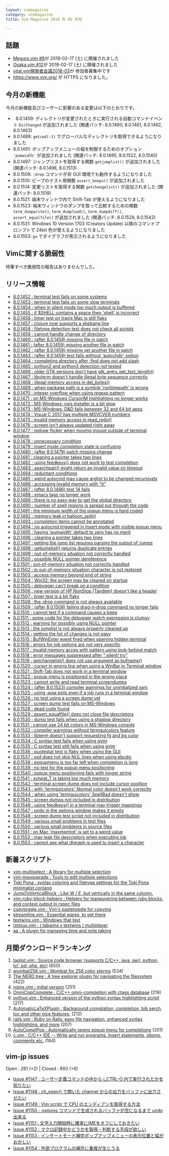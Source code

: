 ```yaml
---
layout: vimmagazine
category: vimmagazine
title: Vim Magazine 2018 年 02 月号

---
```

## 話題

*   [Meguro.vim #8](https://megurovim.connpass.com/event/76881/)が 2018-02-17 (土) に開催されました
*   [Osaka.vim #12](https://osaka-vim.connpass.com/event/77504/)が 2018-02-17 (土) に開催されました
*   [vital.vim開発者会議2018-03](https://fablicvim.connpass.com/event/74842/)が 参加者募集中です
*   <https://www.vim.org/> が HTTPS になりました。

## 今月の新機能

今月の新機能及びユーザーに影響のある変更は以下のとおりです。

*   8.0.1459: ディレクトリが変更されたときに実行される自動コマンドイベント `DirChanged` が追加されました (関連パッチ: 8.0.1460, 8.0.1461, 8.0.1462, 8.0.1463)
*   8.0.1489: `getcwd(-1)` でグローバルなディレクトリを取得できるようになりました
*   8.0.1491: ポップアップメニューの幅を制御するためのオプション `'pumwidth'` が追加されました (関連パッチ: 8.0.1495, 8.0.1522, 8.0.1540)
*   8.0.1497: ジャンプリストを取得する関数 `getjumplist()` が追加されました (関連パッチ: 8.0.1498, 8.0.1513)
*   8.0.1508: `:drop` コマンドが非 GUI 環境でも動作するようになりました
*   8.0.1510: ビープのテスト用関数 `assert_beeps()` が追加されました
*   8.0.1514: 変更リストを取得する関数 `getchangelist()` が追加されました (関連パッチ: 8.0.1519)
*   8.0.1521: 端末ウィンドウ内で Shift-Tab が使えるようになりました
*   8.0.1523: 端末ウィンドウのダンプを取って比較するための関数 `term_dumpwrite()`, `term_dumpload()`, `term_dumpdiff()`, `assert_equalfile()` が追加されました (関連パッチ: 8.0.1529, 8.0.1542)
*   8.0.1531: Windows 10 Version 1703 (Creators Update) 以降のコマンドプロンプトで 24bit 色が使えるようになりました
*   8.0.1553: `ga` でダイグラフが表示されるようになりました

## Vimに関する脆弱性

特筆すべき脆弱性の報告はありませんでした。

## リリース情報

- [8.0.1452 : terminal test fails on some systems](https://github.com/vim/vim/commit/d4a282f7a5efb2bf28fbd947251e512f08563738)
- [8.0.1453 : terminal test fails on some slow terminals](https://github.com/vim/vim/commit/218101442e8775bd1f05d1dda18d3946ee032dd1)
- [8.0.1454 : when in silent mode too much output is buffered](https://github.com/vim/vim/commit/42b23fad1d9cdd6266f52d1ed7e0f3f17ce2d04b)
- [8.0.1455 : if $SHELL contains a space then 'shell' is incorrect](https://github.com/vim/vim/commit/4bfa8af14142e54f509048239f4e8596911f56aa)
- [8.0.1456 : timer test on travis Mac is still flaky](https://github.com/vim/vim/commit/8dce6c54c81f13582617db3127071b3436b8163b)
- [8.0.1457 : clojure now supports a shebang line](https://github.com/vim/vim/commit/8fd2ffc530f8f01afac53903e6ff95867afd94d7)
- [8.0.1458 : filetype detection test does not check all scripts](https://github.com/vim/vim/commit/ddb349369d107c14fad9c38baf2f0e2b8514fbf0)
- [8.0.1459 : cannot handle change of directory](https://github.com/vim/vim/commit/b7407d3fc9496f9048fb65ab17b5ba3444965c0e)
- [8.0.1460 : (after 8.0.1459) missing file in patch](https://github.com/vim/vim/commit/b5cb65ba2bcc6bbc6d2798a2dea18b95f0b38f5e)
- [8.0.1461 : (after 8.0.1459) missing another file in patch](https://github.com/vim/vim/commit/15833239a4131279935a4bd574b74fe3a2b0f49f)
- [8.0.1462 : (after 8.0.1459) missing yet another file in patch](https://github.com/vim/vim/commit/f4aba797cb57d6d5b3b491bd5ae2c0b40e07baaf)
- [8.0.1463 : (after 8.0.1459) test fails without 'autochdir' option](https://github.com/vim/vim/commit/ec48a9c58989babcad23d73483955f35b6e41492)
- [8.0.1464 : completing directory after :find does not add slash](https://github.com/vim/vim/commit/8a37b032895b40dd6953280c33585bcba0c7ef8b)
- [8.0.1465 : python2 and python3 detection not tested](https://github.com/vim/vim/commit/4bc0bed53695ac67db8d601f2a15e48e7a196688)
- [8.0.1466 : older GTK versions don't have gtk&#x5f;entry&#x5f;get&#x5f;text&#x5f;length()](https://github.com/vim/vim/commit/06b77ef69f252e1ba8a2136dcbed6622bc2371bb)
- [8.0.1467 : libvterm doesn't handle illegal byte sequence correctly](https://github.com/vim/vim/commit/fef4ddd5eb8816a6607a624aa401bcfa71a63def)
- [8.0.1468 : illegal memory access in del&#x5f;bytes()](https://github.com/vim/vim/commit/191f18bad0b5c48afa05c3e8a00f3ced993f6a38)
- [8.0.1469 : when package path is a symlink 'runtimepath' is wrong](https://github.com/vim/vim/commit/2374faae111057ee28e8d487f9a52a95855e2206)
- [8.0.1470 : integer overflow when using regexp pattern](https://github.com/vim/vim/commit/2c7b906afb86b986476cfc959732e433b1b4a3b1)
- [8.0.1471 : on MS-Windows CursorIM highlighting no longer works](https://github.com/vim/vim/commit/28944fecff3c40b44325921d45aaf67451b0937f)
- [8.0.1472 : MS-Windows: nsis installer is a bit slow](https://github.com/vim/vim/commit/5d4247402b7195c6872485ddf1600a1cea723027)
- [8.0.1473 : MS-Windows: D&D fails between 32 and 64 bit apps](https://github.com/vim/vim/commit/511ffdd65d48b0597ed10614d161b5e811342058)
- [8.0.1474 : Visual C 2017 has multiple MSVCVER numbers](https://github.com/vim/vim/commit/dd08b6a32b639b8c7a11275e04ae0a7ffc43aed0)
- [8.0.1475 : invalid memory access in read&#x5f;redo()](https://github.com/vim/vim/commit/f12519dec88251305793f1651f558d16506b4be2)
- [8.0.1476 : screen isn't always updated right away](https://github.com/vim/vim/commit/acda04f5c641330cd589ca52eb61d1ab0d62385f)
- [8.0.1477 : redraw flicker when moving mouse outside of terminal window](https://github.com/vim/vim/commit/d317b38a4dbcdbd4cf587cf78cc1f4289374214e)
- [8.0.1478 : unnecessary condition](https://github.com/vim/vim/commit/dff72ba4459f54cac2ce40eea3d92097660c7b9f)
- [8.0.1479 : insert mode completion state is confusing](https://github.com/vim/vim/commit/bc0e9adae9c253f36803665180e4b576d1e725ab)
- [8.0.1480 : (after 8.0.1479) patch missing change](https://github.com/vim/vim/commit/0562532c2eee6205d225aa1dc7e3e89af0dfd990)
- [8.0.1481 : clearing a pointer takes two lines](https://github.com/vim/vim/commit/1567558b20575e1b17c3808c6bd622b0b4810e36)
- [8.0.1482 : using feedkeys() does not work to test completion](https://github.com/vim/vim/commit/02ae9b4a93deea4993d7abe20485f91f1cce5e36)
- [8.0.1483 : searchpair() might return an invalid value on timeout](https://github.com/vim/vim/commit/9d32276b52a63fccfae681f0d1d6ccb66efec1c0)
- [8.0.1484 : reduntant conditions](https://github.com/vim/vim/commit/a15ef4588c057da87f64be5b17aef35aaead8ac8)
- [8.0.1485 : weird autocmd may cause arglist to be changed recursively](https://github.com/vim/vim/commit/9e33efd1523b85a70533930dd43a26925a2b648c)
- [8.0.1486 : accessing invalid memory with "it"](https://github.com/vim/vim/commit/82846a00ac0c135946c93c48c1657018a5c96b11)
- [8.0.1487 : (after 8.0.1486) test 14 fails](https://github.com/vim/vim/commit/8846ac5aedb568b9aae969f0ad2b9b1606522ca9)
- [8.0.1488 : emacs tags no longer work](https://github.com/vim/vim/commit/0d2073773218736e368786f0db7024bd9b9e7912)
- [8.0.1489 : there is no easy way to get the global directory](https://github.com/vim/vim/commit/5459129af2a832a027a1e7ca2d6177c26647d64f)
- [8.0.1490 : number of spell regions is spread out through the code](https://github.com/vim/vim/commit/2993ac5fce5450428322ce43aaa5e643e6994443)
- [8.0.1491 : the minimum width of the popup menu is hard coded](https://github.com/vim/vim/commit/a8f04aa275984183bab5bb583b128f38c64abb69)
- [8.0.1492 : memory leak in balloon&#x5f;split()](https://github.com/vim/vim/commit/b301f6b950975b9d7ae87a4f551b32bba63ccdcf)
- [8.0.1493 : completion items cannot be annotated](https://github.com/vim/vim/commit/9b56a57cdae31f7a2c85d440392bf63d3253a158)
- [8.0.1494 : no autocmd triggered in Insert mode with visible popup menu](https://github.com/vim/vim/commit/5a093437199001a0d60d8e18e2b9539b99a7757c)
- [8.0.1495 : having 'pumwidth' default to zero has no merit](https://github.com/vim/vim/commit/42443c7d7fecc3a2a72154bb6139b028438617c2)
- [8.0.1496 : clearing a pointer takes two lines](https://github.com/vim/vim/commit/d23a823669d93fb2a570a039173eefe4856ac806)
- [8.0.1497 : getting the jump list requires parsing the output of :jumps](https://github.com/vim/vim/commit/4f50588ba336e7f086a72c53f5688c2494fc34b3)
- [8.0.1498 : getjumplist() returns duplicate entries](https://github.com/vim/vim/commit/a7e18d237f817637815f0de44b08df1e0ca0f4f9)
- [8.0.1499 : out-of-memory situation not correctly handled](https://github.com/vim/vim/commit/4b7e7bed6cb16c8256e6973418701cfb15b30b8e)
- [8.0.1500 : possible NULL pointer dereference](https://github.com/vim/vim/commit/0549a1e184d33674f4c2b8fb44ccdf6b9b9808a3)
- [8.0.1501 : out-of-memory situation not correctly handled](https://github.com/vim/vim/commit/a0221df149aa3773450b3f930299a409dd75bd5b)
- [8.0.1502 : in out-of-memory situation character is not restored](https://github.com/vim/vim/commit/71a43c01377cb0c5cdc5f2d9a357b5ef1aa69ee3)
- [8.0.1503 : access memory beyond end of string](https://github.com/vim/vim/commit/cdd09aa51a8d34bb384460af4f91026dbff5bf48)
- [8.0.1504 : Win32: the screen may be cleared on startup](https://github.com/vim/vim/commit/c33ecb291518044f661c5fc10b704fc718321794)
- [8.0.1505 : debugger can't break on a condition](https://github.com/vim/vim/commit/c6f9f739d32084923c3031cbf6f581f8c8bf7fd2)
- [8.0.1506 : new version of HP NonStop (Tandem) doesn't like a header](https://github.com/vim/vim/commit/c19e1d1ba52e4f19f7fd03b45ea236808a754b92)
- [8.0.1507 : timer test is a bit flaky](https://github.com/vim/vim/commit/bfbea567d89fdaa08ed987fd80daa53a6ce399d1)
- [8.0.1508 : the :drop command is not always available](https://github.com/vim/vim/commit/5a656864a0610547da28e0c8c1649ecd1d782948)
- [8.0.1509 : (after 8.0.1508) failing drag-n-drop command no longer fails](https://github.com/vim/vim/commit/294959528e02403cd7ef6541208835f0c621c63b)
- [8.0.1510 : cannot test if a command causes a beep](https://github.com/vim/vim/commit/b48e96f61c87a64e38e3ac50732c92a84a4833b8)
- [8.0.1511 : some code for the debugger watch expression is clumsy](https://github.com/vim/vim/commit/3198870137df64214317151726648af8e56f1729)
- [8.0.1512 : warning for possibly using NULL pointer](https://github.com/vim/vim/commit/e4db7aedab65abadcc84c78e7a10ec7bb62f11cf)
- [8.0.1513 : the jumplist is not always properly cleaned up](https://github.com/vim/vim/commit/486797413791f6be12dcec6e5faf4f952e4647ae)
- [8.0.1514 : getting the list of changes is not easy](https://github.com/vim/vim/commit/07ad816525da67cab3c0db21d1286d221dbc7477)
- [8.0.1515 : BufWinEnter event fired when opening hidden terminal](https://github.com/vim/vim/commit/ab5e7c3deb40328e1c7d40534ed8cd9da47a92f8)
- [8.0.1516 : errors for job options are not very specific](https://github.com/vim/vim/commit/b3292fa2d362b064ff8a115fc0ad794c1f1265d7)
- [8.0.1517 : invalid memory acces with pattern using look-behind match](https://github.com/vim/vim/commit/bc197195b097707d08fd44a476dbc374366504cb)
- [8.0.1518 : error messages suppressed after ":silent! try"](https://github.com/vim/vim/commit/2be57331524e93da52a0663f4a334d21c05123bb)
- [8.0.1519 : getchangelist() does not use argument as bufname()](https://github.com/vim/vim/commit/341a64c9cabff08e4a7dc8cd932a598e12134457)
- [8.0.1520 : cursor in wrong line when using a WinBar in Terminal window](https://github.com/vim/vim/commit/181ca99e163b145cd1a4ec47a50cc25cf3994109)
- [8.0.1521 : Shift-Tab does not work in a terminal window](https://github.com/vim/vim/commit/73cddfd559152ea9b7e978ea7cf9c0d3a41e7316)
- [8.0.1522 : popup menu is positioned in the wrong place](https://github.com/vim/vim/commit/4287ed33ddc324d26dd05d3e19596dd74cf479d6)
- [8.0.1523 : cannot write and read terminal screendumps](https://github.com/vim/vim/commit/d96ff165113ce5fe62107add590997660e3d4802)
- [8.0.1524 : (after 8.0.1523) compiler warnings for uninitialized vars](https://github.com/vim/vim/commit/9c8816bd306a003c2ac3dce161be3fef481c9902)
- [8.0.1525 : using :wqa exits even if a job runs in a terminal window](https://github.com/vim/vim/commit/7a76092a51fc5446426a4bfd9eb6503ec61bf9e9)
- [8.0.1526 : no test using a screen dump yet](https://github.com/vim/vim/commit/da65058a9c4774dc534c7ae98d24c58b5db669fa)
- [8.0.1527 : screen dump test fails on MS-Windows](https://github.com/vim/vim/commit/3cc9f7440d857ff8360c15bb11e4e6229463920e)
- [8.0.1528 : dead code found](https://github.com/vim/vim/commit/81226e03102dd00b7cdce0e00775e1e30462f9a6)
- [8.0.1529 : assert&#x5f;equalfile() does not close file descriptors](https://github.com/vim/vim/commit/3049418f3dbc571463a04d068069f6c5b7a8ccf1)
- [8.0.1530 : dump test fails when using a shadow directory](https://github.com/vim/vim/commit/19eb6658eced1b1ce3d1097187ee28c28e352f2e)
- [8.0.1531 : cannot use 24 bit colors in MS-Windows console](https://github.com/vim/vim/commit/cafafb381a04e33f3ce9cd15dd9f94b73226831f)
- [8.0.1532 : compiler warnings without termguicolors feature](https://github.com/vim/vim/commit/cc0f2be88046bd1c07efa444bba6c05efe15ddd5)
- [8.0.1533 : libterm doesn't support requesting fg and bg color](https://github.com/vim/vim/commit/674e482d1346aa1afddab62675f3a7d7a00a4894)
- [8.0.1534 : C syntax test fails when using gvim](https://github.com/vim/vim/commit/b7ea7cb8e430ea096b4c452cdc9c3299819e6d6b)
- [8.0.1535 : C syntax test still fails when using gvim](https://github.com/vim/vim/commit/6acadda8d60892ddf06449f1cc4286912b0c0c2b)
- [8.0.1536 : quotestar test is flaky when using the GUI](https://github.com/vim/vim/commit/791010e648a68490440e202222938c8a93b9d0d3)
- [8.0.1537 : xxd does not skip NUL lines when using ebcdic](https://github.com/vim/vim/commit/085346f5a1ab5828b1fd80990d93172440c54724)
- [8.0.1538 : popupmenu is too far left when completion is long](https://github.com/vim/vim/commit/bb008dd3239c5fe3ac04501e38e4c950fa9426c8)
- [8.0.1539 : no test for the popup menu positioning](https://github.com/vim/vim/commit/6bb2cdfe604e51eec216cbe23bb6e8fb47810347)
- [8.0.1540 : popup menu positioning fails with longer string](https://github.com/vim/vim/commit/2b10bcbfc1c025bf7e6358326ee70105e7d30e96)
- [8.0.1541 : synpat&#x5f;T is taking too much memory](https://github.com/vim/vim/commit/36f923014a7eb7e24c4b0b88719cad14351e3a60)
- [8.0.1542 : terminal screen dump does not include cursor position](https://github.com/vim/vim/commit/9271d058c92c94b696eed5da24a69c077f42bc91)
- [8.0.1543 : with 'termguicolors' Normal color doesn't work correctly](https://github.com/vim/vim/commit/33ef5bb0e4ea9a049c4311cfe59d1926dcb963a4)
- [8.0.1544 : when using 'termguicolors' SpellBad doesn't show](https://github.com/vim/vim/commit/d4fc577e60d325777d38c00bd78fb9a32c7b1dfa)
- [8.0.1545 : screen dumps not included in distribution](https://github.com/vim/vim/commit/8226ac6b5916c736dde751df9cb8d03c19cb5611)
- [8.0.1546 : using feedkeys() in a terminal may trigger mappings](https://github.com/vim/vim/commit/c8bcfe7efd4cfdfd7f503700aba45c42765cd4dc)
- [8.0.1547 : undo in the options window makes it empty](https://github.com/vim/vim/commit/9c474b277336235012f0c058bbaef2961d1ec83e)
- [8.0.1548 : screen dump test script not included in distribution](https://github.com/vim/vim/commit/75542ec9f67146d075117003b92a5f86736754d2)
- [8.0.1549 : various small problems in test files](https://github.com/vim/vim/commit/5d7ead3bc85eefd0929bfcbb579510c8164ea1be)
- [8.0.1550 : various small problems in source files](https://github.com/vim/vim/commit/792f0e36593d1ec13ccb8a622ca5542c500577b4)
- [8.0.1551 : on Mac 'maxmemtot' is set to a weird value](https://github.com/vim/vim/commit/988615f26f262d9ef6472c53b48868968a6b6d16)
- [8.0.1552 : may leak file descriptors when executing job](https://github.com/vim/vim/commit/8195247054a659fe5cbc238197634d5e13e8e8e9)
- [8.0.1553 : cannot see what digraph is used to insert a character](https://github.com/vim/vim/commit/5f73ef8d20070cd45c9aea4dc33c2e0657f5515c)

## 新着スクリプト

- [vim-multiselect : A library for multiple selection](https://www.vim.org/scripts/script.php?script_id=5654)
- [vim-masquerade : Tools to edit multiple selections](https://www.vim.org/scripts/script.php?script_id=5655)
- [Toki Pona : syntax coloring and filetype settings for the Toki Pona minimalist conlang](https://www.vim.org/scripts/script.php?script_id=5656)
- [JumpToVerticalBlock : Like W / E, but vertically in the same column.](https://www.vim.org/scripts/script.php?script_id=5657)
- [vim-ruby-block-helpers : Helpers for maneuvering between ruby blocks, and context output in rspec files](https://www.vim.org/scripts/script.php?script_id=5658)
- [copytoggle.vim : Vim's pastetoggle for copying](https://www.vim.org/scripts/script.php?script_id=5659)
- [streamline.vim : Essential wares, to get there](https://www.vim.org/scripts/script.php?script_id=5660)
- [textwins.vim : Windows that text](https://www.vim.org/scripts/script.php?script_id=5661)
- [txtmux.vim : ( tabwins x textwins ) multiplexer](https://www.vim.org/scripts/script.php?script_id=5662)
- [aa : A plugin for managing time and note taking](https://www.vim.org/scripts/script.php?script_id=5663)

## 月間ダウンロードランキング

1. [taglist.vim : Source code browser (supports C/C++, java, perl, python, tcl, sql, php, etc)](https://www.vim.org/scripts/script.php?script_id=273) (650)
2. [wombat256.vim : Wombat for 256 color xterms](https://www.vim.org/scripts/script.php?script_id=2465) (534)
3. [The NERD tree : A tree explorer plugin for navigating the filesystem](https://www.vim.org/scripts/script.php?script_id=1658) (422)
4. [nginx.vim : initial version](https://www.vim.org/scripts/script.php?script_id=1886) (251)
5. [OmniCppComplete : C/C++ omni-completion with ctags database](https://www.vim.org/scripts/script.php?script_id=1520) (219)
6. [python.vim : Enhanced version of the python syntax highlighting script](https://www.vim.org/scripts/script.php?script_id=790) (217)
7. [AutomaticLaTeXPlugin : Background compilation, completion, bib serch, toc and other nice features.](https://www.vim.org/scripts/script.php?script_id=2945) (212)
8. [rails.vim : Ruby on Rails: easy file navigation, enhanced syntax highlighting, and more](https://www.vim.org/scripts/script.php?script_id=1567) (207)
9. [AutoComplPop : Automatically opens popup menu for completions](https://www.vim.org/scripts/script.php?script_id=1879) (201)
10. [c.vim : C/C++ IDE -- Write and run programs. Insert statements, idioms, comments etc.](https://www.vim.org/scripts/script.php?script_id=213) (184)

## vim-jp issues

Open : 261 (+2) | Closed : 893 (+6)

- [Issue #1147 : ユーザー定義コマンドの中から i&#x5f;CTRL-O 内で実行されたかを知りたい](https://github.com/vim-jp/issues/issues/1147)
- [Issue #1148 : ch&#x5f;open() で開いた channel からの出力をバッファに出力させたい](https://github.com/vim-jp/issues/issues/1148)
- [Issue #1149 : Vim script で CPU のエンディアンを取得する方法](https://github.com/vim-jp/issues/issues/1149)
- [Issue #1150 : :options コマンドで生成されるバッファが空になるまで undo 出来る](https://github.com/vim-jp/issues/issues/1150)
- [Issue #1151 : 文字入力開始時に確実にIMEをオフにしておきたい](https://github.com/vim-jp/issues/issues/1151)
- [Issue #1152 : マクロ記録中かどうかを取得・判断する手段が欲しい](https://github.com/vim-jp/issues/issues/1152)
- [Issue #1153 : インサートモード補完ポップアップメニューの表示位置と幅がおかしい](https://github.com/vim-jp/issues/issues/1153)
- [Issue #1154 : 外部プログラムの補完に重複が生じうる](https://github.com/vim-jp/issues/issues/1154)
